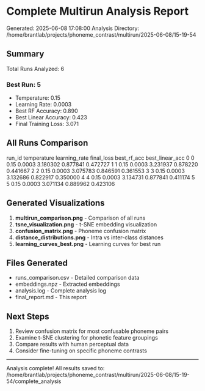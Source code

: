 # Complete Multirun Analysis Report
Generated: 2025-06-08 17:08:00
Analysis Directory: /home/brantlab/projects/phoneme_contrast/multirun/2025-06-08/15-19-54

## Summary

Total Runs Analyzed: 6

### Best Run: 5
- Temperature: 0.15
- Learning Rate: 0.0003
- Best RF Accuracy: 0.890
- Best Linear Accuracy: 0.423
- Final Training Loss: 3.071

## All Runs Comparison

  run_id  temperature  learning_rate  final_loss  best_rf_acc  best_linear_acc
0      0         0.15         0.0003    3.180302     0.877841         0.472727
1      1         0.15         0.0003    3.231937     0.878220         0.441667
2      2         0.15         0.0003    3.075783     0.846591         0.361553
3      3         0.15         0.0003    3.132686     0.822917         0.350000
4      4         0.15         0.0003    3.134731     0.877841         0.411174
5      5         0.15         0.0003    3.071134     0.889962         0.423106

## Generated Visualizations

1. **multirun_comparison.png** - Comparison of all runs
2. **tsne_visualization.png** - t-SNE embedding visualization
3. **confusion_matrix.png** - Phoneme confusion matrix
4. **distance_distributions.png** - Intra vs inter-class distances
5. **learning_curves_best.png** - Learning curves for best run

## Files Generated

- runs_comparison.csv - Detailed comparison data
- embeddings.npz - Extracted embeddings
- analysis.log - Complete analysis log
- final_report.md - This report

## Next Steps

1. Review confusion matrix for most confusable phoneme pairs
2. Examine t-SNE clustering for phonetic feature groupings
3. Compare results with human perceptual data
4. Consider fine-tuning on specific phoneme contrasts

---
Analysis complete! All results saved to: /home/brantlab/projects/phoneme_contrast/multirun/2025-06-08/15-19-54/complete_analysis
